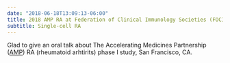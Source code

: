 ```yaml
---
date: "2018-06-18T13:09:13-06:00"
title: 2018 AMP RA at Federation of Clinical Immunology Societies (FOCIS)
subtitle: Single-cell RA
---
```


Glad to give an oral talk about The Accelerating Medicines Partnership ([AMP](https://www.nih.gov/research-training/accelerating-medicines-partnership-amp)) RA (rheumatoid arhtirits) phase I study, San Francisco, CA.

